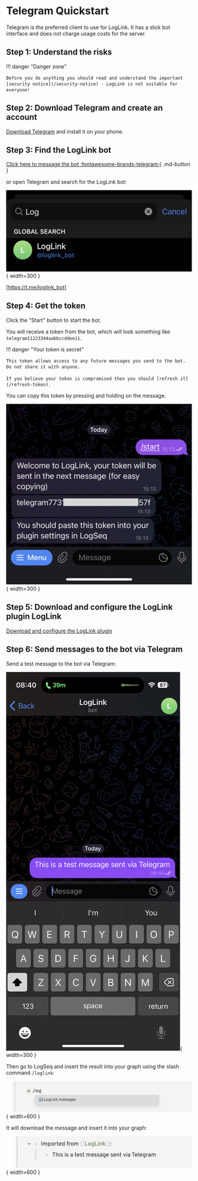 # Telegram Quickstart

Telegram is the preferred client to use for LogLink. It has a slick bot interface and does not charge usage costs for the server.

## Step 1: Understand the risks

!!! danger "Danger zone"

    Before you do anything you should read and understand the important [security notice](/security-notice) - LogLink is not suitable for everyone!

## Step 2: Download Telegram and create an account

[Download Telegram](https://telegram.org/apps) and install it on your phone.

## Step 3: Find the LogLink bot

[Click here to message the bot :fontawesome-brands-telegram:](https://t.me/loglink_bot){ .md-button }

or open Telegram and search for the LogLink bot:

![](./img/telegram/search_for_bot.png){ width=300 }


[https://t.me/loglink_bot]

## Step 4: Get the token

Click the "Start" button to start the bot.

You will receive a token from the bot, which will look something like `telegram11223344aabbccddee11`.

!!! danger "Your token is secret"

    This token allows access to any future messages you send to the bot. Do not share it with anyone.

    If you believe your token is compromised then you should [refresh it](/refresh-token).

You can copy this token by pressing and holding on the message.

![](./img/telegram/get_token.png){ width=300 }

## Step 5: Download and configure the LogLink plugin LogLink

[Download and configure the LogLink plugin](/plugin-settings)

## Step 6: Send messages to the bot via Telegram

Send a test message to the bot via Telegram:

![](./img/telegram/test_message_sent.jpeg){ width=300 }

Then go to LogSeq and insert the result into your graph using the slash command `/loglink`:

![](./img/client/slash_command.png){ width=600 }

It will download the message and insert it into your graph:

![](./img/telegram/test_message_received.png){ width=600 }






